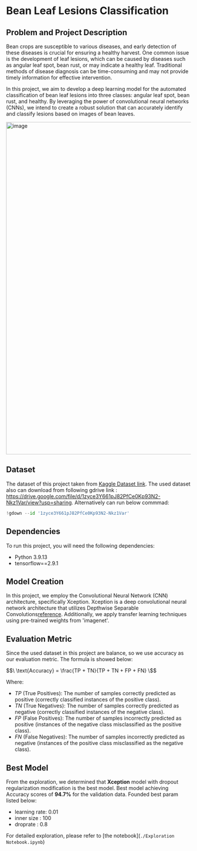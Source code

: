 # Bean Leaf Lesions Classification
## Problem and Project Description
Bean crops are susceptible to various diseases, and early detection of these diseases is crucial for ensuring a healthy harvest. One common issue is the development of leaf lesions, which can be caused by diseases such as angular leaf spot, bean rust, or may indicate a healthy leaf. Traditional methods of disease diagnosis can be time-consuming and may not provide timely information for effective intervention.

In this project, we aim to develop a deep learning model for the automated classification of bean leaf lesions into three classes: angular leaf spot, bean rust, and healthy. By leveraging the power of convolutional neural networks (CNNs), we intend to create a robust solution that can accurately identify and classify lesions based on images of bean leaves.

<img width="908" alt="image" src="https://github.com/ryanpram/bean-leaf-lesions-classification/assets/34083758/9f424e67-f813-4037-a467-f5b2b199f809">



## Dataset
The dataset of this project taken from [Kaggle Dataset link](https://www.kaggle.com/datasets/marquis03/bean-leaf-lesions-classification/data). The used dataset also can download from following gdrive link : https://drive.google.com/file/d/1zyce3Y661pJ82PfCe0Kp93N2-Nkz1Var/view?usp=sharing.
Alternatively can run below commmad:
```python
!gdown --id '1zyce3Y661pJ82PfCe0Kp93N2-Nkz1Var' 
```

## Dependencies
To run this project, you will need the following dependencies:
* Python 3.9.13
* tensorflow==2.9.1

## Model Creation
In this project, we employ the Convolutional Neural Network (CNN) architecture, specifically Xception. Xception is a deep convolutional neural network architecture that utilizes Depthwise Separable Convolutions[reference](https://maelfabien.github.io/deeplearning/xception/). Additionally, we apply transfer learning techniques using pre-trained weights from 'imagenet'.

## Evaluation Metric
Since the used dataset in this project are balance, so we use accuracy as our evaluation metric. The formula is showed below:

$$\ \text{Accuracy} = \frac{TP + TN}{TP + TN + FP + FN} \$$

Where:
- $TP$ (True Positives): The number of samples correctly predicted as positive (correctly classified instances of the positive class).
- $TN$ (True Negatives): The number of samples correctly predicted as negative (correctly classified instances of the negative class).
- $FP$ (False Positives): The number of samples incorrectly predicted as positive (instances of the negative class misclassified as the positive class).
- $FN$ (False Negatives): The number of samples incorrectly predicted as negative (instances of the positive class misclassified as the negative class).

## Best Model
From the exploration, we determined that **Xception** model with dropout regularization modification is the best model. Best model achieving Accuracy scores of **94.7%** for the validation data. Founded best param listed below:
- learning rate: 0.01
- inner size : 100
- droprate : 0.8

For detailed exploration, please refer to [the notebook](`./Exploration Notebook.ipynb`)


